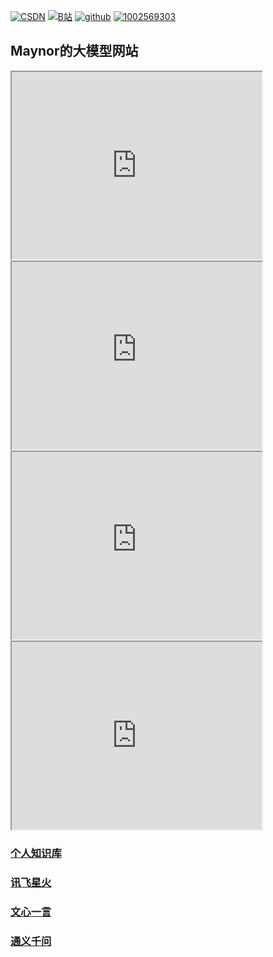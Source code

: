 <a href="https://blog.csdn.net/xianyu120"> <img src="https://img.shields.io/badge/csdn-博客-purple.svg" alt="CSDN" /></a> 
<a href="https://space.bilibili.com/399102586"> <img src="https://img.shields.io/badge/bilibili-%E8%A7%86%E9%A2%91-black.svg" alt="B站" /></a> 
 <a href="https://github.com/xianyu110"> <img src="https://img.shields.io/badge/github-github-yellow.svg" alt="github" /></a> 
     <a href="#QQ">
        <img src="https://img.shields.io/badge/QQ:1002569303-green.svg" alt="1002569303" />
    </a>
## Maynor的大模型网站

<iframe src="https://chat.jja8.cn/web/NewBingGoGo.html" width="400" height="300">
newbing-画图
</iframe> 

<iframe src="https://chat2.jinshutuan.com/#/chat/1685520884858" width="400" height="300">
联网搜索
</iframe> 
<iframe src="https://ai.w3school.top/claude/" width="400" height="300">
Claude网页版
</iframe> 
<iframe src="https://gptbot2.icu" width="400" height="300">
GPT4
</iframe> 

### [个人知识库](http://125.94.145.128:3000/)
### [讯飞星火](https://xinghuo.xfyun.cn/desk)
### [文心一言](https://yiyan.baidu.com/welcome)
### [通义千问](https://tongyi.aliyun.com/)
